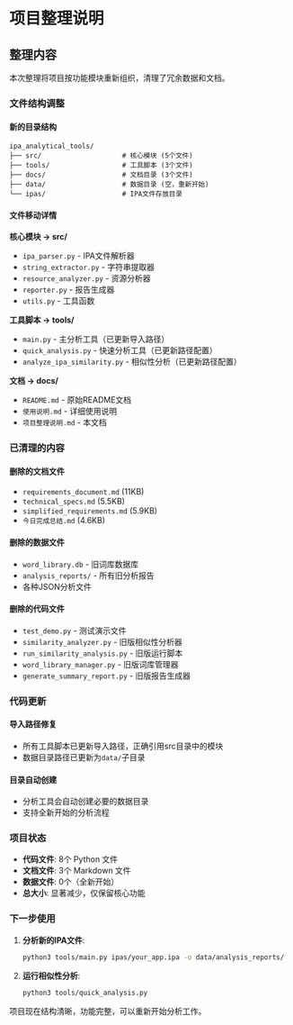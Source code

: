 # 项目整理说明

## 整理内容

本次整理将项目按功能模块重新组织，清理了冗余数据和文档。

### 文件结构调整

#### 新的目录结构
```
ipa_analytical_tools/
├── src/                    # 核心模块 (5个文件)
├── tools/                  # 工具脚本 (3个文件)  
├── docs/                   # 文档目录 (3个文件)
├── data/                   # 数据目录 (空，重新开始)
└── ipas/                   # IPA文件存放目录
```

#### 文件移动详情

**核心模块 → src/**
- `ipa_parser.py` - IPA文件解析器
- `string_extractor.py` - 字符串提取器
- `resource_analyzer.py` - 资源分析器
- `reporter.py` - 报告生成器
- `utils.py` - 工具函数

**工具脚本 → tools/**
- `main.py` - 主分析工具（已更新导入路径）
- `quick_analysis.py` - 快速分析工具（已更新路径配置）
- `analyze_ipa_similarity.py` - 相似性分析（已更新路径配置）

**文档 → docs/**
- `README.md` - 原始README文档
- `使用说明.md` - 详细使用说明
- `项目整理说明.md` - 本文档

### 已清理的内容

#### 删除的文档文件
- `requirements_document.md` (11KB)
- `technical_specs.md` (5.5KB)
- `simplified_requirements.md` (5.9KB)
- `今日完成总结.md` (4.6KB)

#### 删除的数据文件
- `word_library.db` - 旧词库数据库
- `analysis_reports/` - 所有旧分析报告
- 各种JSON分析文件

#### 删除的代码文件
- `test_demo.py` - 测试演示文件
- `similarity_analyzer.py` - 旧版相似性分析器
- `run_similarity_analysis.py` - 旧版运行脚本
- `word_library_manager.py` - 旧版词库管理器
- `generate_summary_report.py` - 旧版报告生成器

### 代码更新

#### 导入路径修复
- 所有工具脚本已更新导入路径，正确引用src目录中的模块
- 数据目录路径已更新为`data/`子目录

#### 目录自动创建
- 分析工具会自动创建必要的数据目录
- 支持全新开始的分析流程

### 项目状态

- **代码文件**: 8个 Python 文件
- **文档文件**: 3个 Markdown 文件  
- **数据文件**: 0个（全新开始）
- **总大小**: 显著减少，仅保留核心功能

### 下一步使用

1. **分析新的IPA文件**:
   ```bash
   python3 tools/main.py ipas/your_app.ipa -o data/analysis_reports/
   ```

2. **运行相似性分析**:
   ```bash
   python3 tools/quick_analysis.py
   ```

项目现在结构清晰，功能完整，可以重新开始分析工作。 
